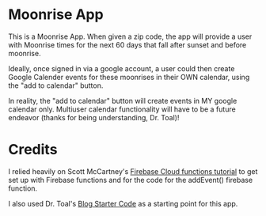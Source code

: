 # Moonrise App

This is a Moonrise App. When given a zip code, the app will provide a user with Moonrise times for the next 60 days that fall after sunset and before moonrise.

Ideally, once signed in via a google account, a user could then create Google Calender events for these moonrises in their OWN calendar, using the "add to calendar" button.

In reality, the "add to calendar" button will create events in MY google calendar only. Multiuser calendar functionality will have to be a future endeavor (thanks for being understanding, Dr. Toal)!

# Credits

I relied heavily on Scott McCartney's [Firebase Cloud functions tutorial](https://medium.com/zero-equals-false/integrating-firebase-cloud-functions-with-google-calendar-api-9a5ac042e869) to get set up with Firebase functions and for the code for the addEvent() firebase function.

I also used Dr. Toal's [Blog Starter Code](https://github.com/lmucs/blog-starter-app) as a starting point for this app.
